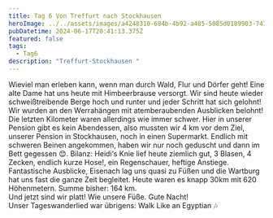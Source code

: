 ```yaml
---
title: Tag 6 Von Treffurt nach Stockhausen
heroImage: ../../assets/images/a4248310-684b-4b92-a485-5085d0189903-7472-0000018c735b20ee.jpeg
pubDatetime: 2024-06-17T20:41:13.375Z
featured: false
tags:
  - Tag6
description: "Treffurt-Stockhausen "
---
```

Wieviel man erleben kann, wenn man durch Wald, Flur und Dörfer geht! Eine alte Dame hat uns heute mit Himbeerbrause versorgt. Wir sind heute wieder schweißtreibende Berge hoch und runter und jeder Schritt hat sich gelohnt! Wir wurden an den Werrahängen mit atemberaubenden Ausblicken belohnt! Die letzten Kilometer waren allerdings wie immer schwer.  Hier in unserer Pension gibt es kein Abendessen, also mussten wir 4 km vor dem Ziel, unserer Pension in Stockhausen, noch in einen Supermarkt. Endlich mit schweren Beinen angekommen, haben  wir nur noch geduscht und dann im Bett gegessen 😊.       Bilanz: Heidi‘s Knie lief heute ziemlich gut, 3 Blasen, 4 Zecken, endlich kurze Hose!, ein Regenschauer, heftige Anstiege. Fantastische Ausblicke, Eisenach lag uns quasi zu Füßen und die Wartburg hat uns fast die ganze Zeit begleitet. Heute waren es knapp 30km mit 620 Höhenmetern. Summe bisher: 164 km. \
Und jetzt sind wir platt! Wie unsere Füße. Gute Nacht! \
Unser Tageswanderlied war übrigens: Walk Like an Egyptian 🎶